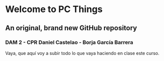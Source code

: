 # Welcome to PC Things
## An original, brand new GitHub repository
### DAM 2 - CPR Daniel Castelao - Borja García Barrera
Vaya, que aquí voy a subir todo lo que vaya haciendo en clase este curso.